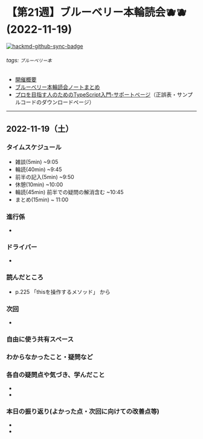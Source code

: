 # 【第21週】ブルーベリー本輪読会🫐🫐<br />(2022-11-19)

[![hackmd-github-sync-badge](https://hackmd.io/_TnAfC5aTZ286C1PqB4ERA/badge)](https://hackmd.io/_TnAfC5aTZ286C1PqB4ERA)


###### tags: `ブルーベリー本`

- [開催概要](https://hackmd.io/1kCgi6_tSGukG0KZrqDLvA)
- [ブルーベリー本輪読会ノートまとめ](https://hackmd.io/Ih6bdReuR3eQpYkGaCx8pg)
- [プロを目指す人のためのTypeScript入門-サポートページ](https://gihyo.jp/book/2022/978-4-297-12747-3/support)（正誤表・サンプルコードのダウンロードページ）

---
## 2022-11-19（土）

### タイムスケジュール
- 雑談(5min) ~9:05
- 輪読(40min) ~9:45
- 前半の記入(5min) ~9:50
- 休憩(10min) ~10:00
- 輪読(45min) 前半での疑問の解消含む ~10:45
- まとめ(15min) ~ 11:00

### 進行係

- 

### ドライバー

-

### 読んだところ

- p.225 「thisを操作するメソッド」 から

### 次回

- 

### 自由に使う共有スペース

### わからなかったこと・疑問など

### 各自の疑問点や気づき、学んだこと

-

-

### 本日の振り返り(よかった点・次回に向けての改善点等)

-

-
